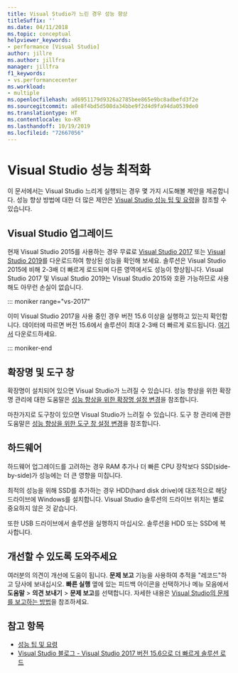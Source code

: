 ```yaml
---
title: Visual Studio가 느린 경우 성능 향상
titleSuffix: ''
ms.date: 04/11/2018
ms.topic: conceptual
helpviewer_keywords:
- performance [Visual Studio]
author: jillre
ms.author: jillfra
manager: jillfra
f1_keywords:
- vs.performancecenter
ms.workload:
- multiple
ms.openlocfilehash: ad6951179d9326a2785bee865e9bc8adbefd3f2e
ms.sourcegitcommit: a8e8f4bd5d508da34bbe9f2d4d9fa94da0539de0
ms.translationtype: HT
ms.contentlocale: ko-KR
ms.lasthandoff: 10/19/2019
ms.locfileid: "72667056"
---
```

# <a name="optimize-visual-studio-performance"></a>Visual Studio 성능 최적화

이 문서에서는 Visual Studio 느리게 실행되는 경우 몇 가지 시도해볼 제안을 제공합니다. 성능 향상 방법에 대한 더 많은 제안은 [Visual Studio 성능 팁 및 요령](../ide/visual-studio-performance-tips-and-tricks.md)을 참조할 수 있습니다.

## <a name="upgrade-visual-studio"></a>Visual Studio 업그레이드

현재 Visual Studio 2015를 사용하는 경우 무료로 [Visual Studio 2017](https://visualstudio.microsoft.com/vs/older-downloads/?utm_medium=microsoft&utm_source=docs.microsoft.com&utm_campaign=vs+2017+download) 또는 [Visual Studio 2019](https://visualstudio.microsoft.com/downloads)를 다운로드하여 향상된 성능을 확인해 보세요. 솔루션은 Visual Studio 2015에 비해 2-3배 더 빠르게 로드되며 다른 영역에서도 성능이 향상됩니다. Visual Studio 2017 및 Visual Studio 2019는 Visual Studio 2015와 호환 가능하므로 사용해도 아무런 손실이 없습니다.

::: moniker range="vs-2017"

이미 Visual Studio 2017을 사용 중인 경우 버전 15.6 이상을 실행하고 있는지 확인합니다. 데이터에 따르면 버전 15.6에서 솔루션이 최대 2-3배 더 빠르게 로드됩니다. [여기서](https://visualstudio.microsoft.com/vs/older-downloads/?utm_medium=microsoft&utm_source=docs.microsoft.com&utm_campaign=vs+2017+download) 다운로드하세요.

::: moniker-end

## <a name="extensions-and-tool-windows"></a>확장명 및 도구 창

확장명이 설치되어 있으면 Visual Studio가 느려질 수 있습니다. 성능 향상을 위한 확장명 관리에 대한 도움말은 [성능 향상을 위한 확장명 설정 변경](../ide/optimize-visual-studio-startup-time.md#extensions)을 참조합니다.

마찬가지로 도구창이 있으면 Visual Studio가 느려질 수 있습니다. 도구 창 관리에 관한 도움말은 [성능 향상을 위한 도구 창 설정 변경](../ide/optimize-visual-studio-startup-time.md#tool-windows)을 참조합니다.

## <a name="hardware"></a>하드웨어

하드웨어 업그레이드를 고려하는 경우 RAM 추가나 더 빠른 CPU 장착보다 SSD(side-by-side)가 성능에는 더 큰 영향을 미칩니다.

최적의 성능을 위해 SSD를 추가하는 경우 HDD(hard disk drive)에 대조적으로 해당 드라이브에 Windows를 설치합니다. Visual Studio 솔루션의 드라이브 위치는 별로 중요하지 않은 것 같습니다.

또한 USB 드라이브에서 솔루션을 실행하지 마십시오. 솔루션을 HDD 또는 SSD에 복사합니다.

## <a name="help-us-improve"></a>개선할 수 있도록 도와주세요

여러분의 의견이 개선에 도움이 됩니다. **문제 보고** 기능을 사용하여 추적을 "레코드"하고 당사에 보내십시오. **빠른 실행** 옆에 있는 피드백 아이콘을 선택하거나 메뉴 모음에서 **도움말** > **의견 보내기** > **문제 보고**를 선택합니다. 자세한 내용은 [Visual Studio의 문제를 보고하는 방법](../ide/how-to-report-a-problem-with-visual-studio.md)을 참조하세요.

## <a name="see-also"></a>참고 항목

- [성능 팁 및 요령](../ide/visual-studio-performance-tips-and-tricks.md)
- [Visual Studio 블로그 - Visual Studio 2017 버전 15.6으로 더 빠르게 솔루션 로드](https://devblogs.microsoft.com/visualstudio/load-solutions-faster-with-visual-studio-2017-version-15-6/)